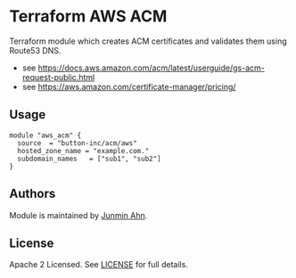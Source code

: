 # Terraform AWS ACM

Terraform module which creates ACM certificates and validates them using Route53 DNS.

- see https://docs.aws.amazon.com/acm/latest/userguide/gs-acm-request-public.html
- see https://aws.amazon.com/certificate-manager/pricing/

## Usage

```hcl
module "aws_acm" {
  source  = "button-inc/acm/aws"
  hosted_zone_name = "example.com."
  subdomain_names   = ["sub1", "sub2"]
}
```

## Authors

Module is maintained by [Junmin Ahn](https://github.com/junminahn).

## License

Apache 2 Licensed. See [LICENSE](https://github.com/terraform-aws-modules/terraform-aws-vpc/tree/master/LICENSE) for full details.
